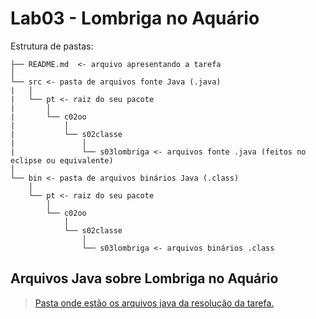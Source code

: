 # Lab03 - Lombriga no Aquário

Estrutura de pastas:

~~~
├── README.md  <- arquivo apresentando a tarefa
│
└── src <- pasta de arquivos fonte Java (.java)
|   │
|   └── pt <- raiz do seu pacote
|       │
|       └── c02oo
|           │
|           └── s02classe
|               │
|               └── s03lombriga <- arquivos fonte .java (feitos no eclipse ou equivalente)
│
└── bin <- pasta de arquivos binários Java (.class)
    │
    └── pt <- raiz do seu pacote
        │
        └── c02oo
            │
            └── s02classe
                │
                └── s03lombriga <- arquivos binários .class
~~~

## Arquivos Java sobre Lombriga no Aquário

> [Pasta onde estão os arquivos java da resolução da tarefa.](src/pt/c02oo/s02classe/s03lombriga)